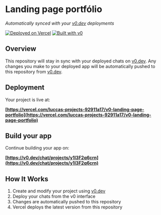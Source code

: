# Landing page portfólio

*Automatically synced with your [v0.dev](https://v0.dev) deployments*

[![Deployed on Vercel](https://img.shields.io/badge/Deployed%20on-Vercel-black?style=for-the-badge&logo=vercel)](https://vercel.com/luccas-projects-92911a17/v0-landing-page-portfolio)
[![Built with v0](https://img.shields.io/badge/Built%20with-v0.dev-black?style=for-the-badge)](https://v0.dev/chat/projects/y1I3F2q6crn)

## Overview

This repository will stay in sync with your deployed chats on [v0.dev](https://v0.dev).
Any changes you make to your deployed app will be automatically pushed to this repository from [v0.dev](https://v0.dev).

## Deployment

Your project is live at:

**[https://vercel.com/luccas-projects-92911a17/v0-landing-page-portfolio](https://vercel.com/luccas-projects-92911a17/v0-landing-page-portfolio)**

## Build your app

Continue building your app on:

**[https://v0.dev/chat/projects/y1I3F2q6crn](https://v0.dev/chat/projects/y1I3F2q6crn)**

## How It Works

1. Create and modify your project using [v0.dev](https://v0.dev)
2. Deploy your chats from the v0 interface
3. Changes are automatically pushed to this repository
4. Vercel deploys the latest version from this repository